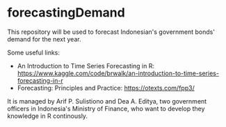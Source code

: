 # forecastingDemand

This repository will be used to forecast Indonesian's government bonds' demand for the next year.

Some useful links:
- An Introduction to Time Series Forecasting in R: https://www.kaggle.com/code/brwalk/an-introduction-to-time-series-forecasting-in-r
- Forecasting: Principles and Practice: https://otexts.com/fpp3/

It is managed by Arif P. Sulistiono and Dea A. Editya, two government officers in Indonesia's Ministry of Finance, who want to develop they knowledge in R continously.
